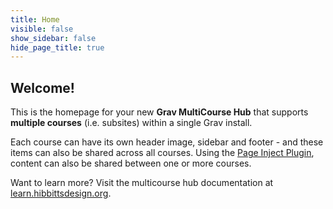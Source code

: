 ```yaml
---
title: Home
visible: false
show_sidebar: false
hide_page_title: true
---
```


## Welcome!

This is the homepage for your new  **Grav MultiCourse Hub** that supports **multiple courses** (i.e. subsites) within a single Grav install.

Each course can have its own header image, sidebar and footer - and these items can also be shared across all courses. Using the [Page Inject Plugin](https://github.com/getgrav/grav-plugin-page-inject), content can also be shared between one or more courses.

Want to learn more? Visit the multicourse hub documentation at [learn.hibbittsdesign.org](https://learn.hibbittsdesign.org/opencoursehub/multicourse-hubs).
